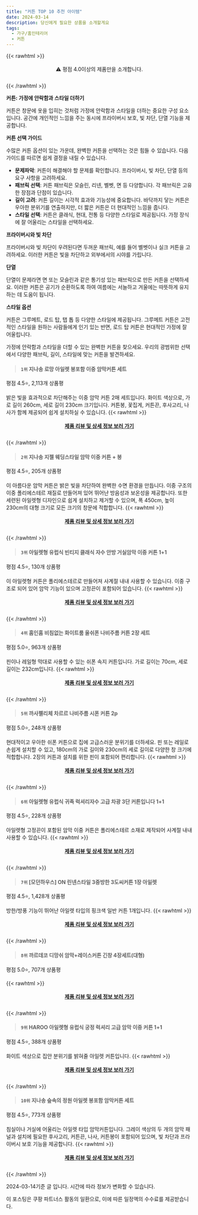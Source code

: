 ```yaml
---
title: "커튼 TOP 10 추천 아이템"
date: 2024-03-14
description: 당신에게 필요한 상품을 소개할게요
tags:
  - 가구/홈인테리어
  - 커튼
---
```

{{< rawhtml >}}<div class="toc" style="text-align: center; height: 50px; line-height: 2;">  <p>⚠️ 평점 4.0이상의 제품만을 소개합니다.<br></p></div> {{< /rawhtml >}}

**커튼: 가정에 안락함과 스타일 더하기**

커튼은 창문에 옷을 입히는 것처럼 가정에 안락함과 스타일을 더하는 중요한 구성 요소입니다. 공간에 개인적인 느낌을 주는 동시에 프라이버시 보호, 빛 차단, 단열 기능을 제공합니다.

**커튼 선택 가이드**

수많은 커튼 옵션이 있는 가운데, 완벽한 커튼을 선택하는 것은 힘들 수 있습니다. 다음 가이드를 따르면 쉽게 결정을 내릴 수 있습니다.

* **문제파악**: 커튼이 해결해야 할 문제를 확인합니다. 프라이버시, 빛 차단, 단열 등의 요구 사항을 고려하세요.
* **패브릭 선택**: 커튼 패브릭은 모슬린, 리넨, 벨벳, 면 등 다양합니다. 각 패브릭은 고유한 장점과 단점이 있습니다.
* **길이 고려**: 커튼 길이는 시각적 효과와 기능성에 중요합니다. 바닥까지 닿는 커튼은 우아한 분위기를 연출하지만, 더 짧은 커튼은 더 현대적인 느낌을 줍니다.
* **스타일 선택**: 커튼은 클래식, 현대, 전통 등 다양한 스타일로 제공됩니다. 가정 장식에 잘 어울리는 스타일을 선택하세요.

**프라이버시와 빛 차단**

프라이버시와 빛 차단이 우려된다면 두꺼운 패브릭, 예를 들어 벨벳이나 실크 커튼을 고려하세요. 이러한 커튼은 빛을 차단하고 외부에서의 시야를 가립니다.

**단열**

단열이 문제라면 면 또는 모슬린과 같은 통기성 있는 패브릭으로 만든 커튼을 선택하세요. 이러한 커튼은 공기가 순환하도록 하여 여름에는 서늘하고 겨울에는 따뜻하게 유지하는 데 도움이 됩니다.

**스타일 옵션**

커튼은 그루메트, 로드 탑, 탭 톱 등 다양한 스타일에 제공됩니다. 그루메트 커튼은 고전적인 스타일을 원하는 사람들에게 인기 있는 반면, 로드 탑 커튼은 현대적인 가정에 잘 어울립니다.

가정에 안락함과 스타일을 더할 수 있는 완벽한 커튼을 찾으세요. 우리의 광범위한 선택에서 다양한 패브릭, 길이, 스타일에 맞는 커튼을 발견하세요.


>#### `1위` 지나송 로망 아일렛 봉포함 이중 암막커튼 세트
평점 4.5⭐, 2,113개 상품평

밝은 빛을 효과적으로 차단해주는 이중 암막 커튼 2매 세트입니다. 화이트 색상으로, 가로 길이 260cm, 세로 길이 230cm 크기입니다. 커튼봉, 꽃집게, 커튼끈, 후사고리, 나사가 함께 제공되어 쉽게 설치하실 수 있습니다.
{{< rawhtml >}}<div class="toc" style="text-align: center; height: 50px; line-height: 2;"><p><b><a href="https://link.coupang.com/re/AFFSDP?lptag=AF5033054&pageKey=88519951&itemId=276984462&vendorItemId=3672328160&traceid=V0-153-6ee6ccaa34cb28d5&requestid=20240314202737882152120046&token=31850C%7CGM">제품 리뷰 및 상세 정보 보러 가기</a></b><br></p> </div>{{< /rawhtml >}}

>#### `2위` 지나송 지젤 웨딩스타일 암막 이중 커튼 + 봉
평점 4.5⭐, 205개 상품평

이 아름다운 암막 커튼은 밝은 빛을 차단하여 완벽한 수면 환경을 만듭니다. 이중 구조의 이중 폴리에스테르 재질로 만들어져 있어 뛰어난 방음성과 보온성을 제공합니다. 또한 세련된 아일렛형 디자인으로 쉽게 설치하고 제거할 수 있으며, 폭 450cm, 높이 230cm의 대형 크기로 모든 크기의 창문에 적합합니다.
{{< rawhtml >}}<div class="toc" style="text-align: center; height: 50px; line-height: 2;"><p><b><a href="https://link.coupang.com/re/AFFSDP?lptag=AF5033054&pageKey=1793074625&itemId=3050898858&vendorItemId=71038909076&traceid=V0-153-a226e5d8e1155f7a&requestid=20240314202737882152120046&token=31850C%7CGM">제품 리뷰 및 상세 정보 보러 가기</a></b><br></p> </div>{{< /rawhtml >}}

>#### `3위` 아일렛형 유럽식 빈티지 클래식 자수 안방 거실암막 이중  커튼 1+1
평점 4.5⭐, 130개 상품평

이 아일렛형 커튼은 폴리에스테르로 만들어져 사계절 내내 사용할 수 있습니다. 이중 구조로 되어 있어 암막 기능이 있으며 고정끈이 포함되어 있습니다.
{{< rawhtml >}}<div class="toc" style="text-align: center; height: 50px; line-height: 2;"><p><b><a href="https://link.coupang.com/re/AFFSDP?lptag=AF5033054&pageKey=7282383755&itemId=18595415592&vendorItemId=87610221896&traceid=V0-153-c10b98f0645b8439&requestid=20240314202737882152120046&token=31850C%7CGM">제품 리뷰 및 상세 정보 보러 가기</a></b><br></p> </div>{{< /rawhtml >}}

>#### `4위` 홈인홈 비침없는 화이트룸 울쉬폰 나비주름 커튼 2장 세트
평점 5.0⭐, 963개 상품평

핀이나 레일형 막대로 사용할 수 있는 쉬폰 속지 커튼입니다. 가로 길이는 70cm, 세로 길이는 232cm입니다.
{{< rawhtml >}}<div class="toc" style="text-align: center; height: 50px; line-height: 2;"><p><b><a href="https://link.coupang.com/re/AFFSDP?lptag=AF5033054&pageKey=320558795&itemId=1025811524&vendorItemId=5469155318&traceid=V0-153-9742e2d5111326a8&requestid=20240314202737882152120046&token=31850C%7CGM">제품 리뷰 및 상세 정보 보러 가기</a></b><br></p> </div>{{< /rawhtml >}}

>#### `5위` 까사펠리체 차르르 나비주름 시폰 커튼 2p
평점 5.0⭐, 248개 상품평

현대적이고 우아한 쉬폰 커튼으로 집에 고급스러운 분위기를 더하세요. 핀 또는 레일로 손쉽게 설치할 수 있고, 180cm의 가로 길이와 230cm의 세로 길이로 다양한 창 크기에 적합합니다. 2장의 커튼과 설치를 위한 핀이 포함되어 편리합니다.
{{< rawhtml >}}<div class="toc" style="text-align: center; height: 50px; line-height: 2;"><p><b><a href="https://link.coupang.com/re/AFFSDP?lptag=AF5033054&pageKey=6835177940&itemId=16237351965&vendorItemId=83983704334&traceid=V0-153-8cb77895b2067cd4&requestid=20240314202737882152120046&token=31850C%7CGM">제품 리뷰 및 상세 정보 보러 가기</a></b><br></p> </div>{{< /rawhtml >}}

>#### `6위` 아일렛형 유럽식 귀족 럭셔리자수 고급 차광 3단 커튼입니다 1+1
평점 4.5⭐, 228개 상품평

아일렛형 고정끈이 포함된 암막 이중 커튼은 폴리에스테르 소재로 제작되어 사계절 내내 사용할 수 있습니다.
{{< rawhtml >}}<div class="toc" style="text-align: center; height: 50px; line-height: 2;"><p><b><a href="https://link.coupang.com/re/AFFSDP?lptag=AF5033054&pageKey=7679599870&itemId=20508556055&vendorItemId=87610206609&traceid=V0-153-c7c8106f85fcae2b&requestid=20240314202737882152120046&token=31850C%7CGM">제품 리뷰 및 상세 정보 보러 가기</a></b><br></p> </div>{{< /rawhtml >}}

>#### `7위` [모던하우스] ON 린넨스타일 3중방한 3도씨커튼 1장 아일렛
평점 4.5⭐, 1,428개 상품평

방한/방풍 기능이 뛰어난 아일렛 타입의 핑크색 일반 커튼 1개입니다.
{{< rawhtml >}}<div class="toc" style="text-align: center; height: 50px; line-height: 2;"><p><b><a href="https://link.coupang.com/re/AFFSDP?lptag=AF5033054&pageKey=6801913483&itemId=16058944241&vendorItemId=83273937286&traceid=V0-153-3946c4a5abba578f&requestid=20240314202737882152120046&token=31850C%7CGM">제품 리뷰 및 상세 정보 보러 가기</a></b><br></p> </div>{{< /rawhtml >}}

>#### `8위` 까르데코 디망쉬 암막+레이스커튼 긴창 4장세트(대형)
평점 5.0⭐, 707개 상품평


{{< rawhtml >}}<div class="toc" style="text-align: center; height: 50px; line-height: 2;"><p><b><a href="https://link.coupang.com/re/AFFSDP?lptag=AF5033054&pageKey=7172181477&itemId=18112342952&vendorItemId=70033956457&traceid=V0-153-f89cb42e96ffe978&requestid=20240314202737882152120046&token=31850C%7CGM">제품 리뷰 및 상세 정보 보러 가기</a></b><br></p> </div>{{< /rawhtml >}}

>#### `9위` HAROO 아일렛형 유럽식 궁정 럭셔리 고급 암막 이중 커튼 1+1
평점 4.5⭐, 388개 상품평

화이트 색상으로 집안 분위기를 밝혀줄 아일렛 커튼입니다.
{{< rawhtml >}}<div class="toc" style="text-align: center; height: 50px; line-height: 2;"><p><b><a href="https://link.coupang.com/re/AFFSDP?lptag=AF5033054&pageKey=7334938196&itemId=18839388798&vendorItemId=85969129235&traceid=V0-153-b51699d3357c6da4&requestid=20240314202737882152120046&token=31850C%7CGM">제품 리뷰 및 상세 정보 보러 가기</a></b><br></p> </div>{{< /rawhtml >}}

>#### `10위` 지나송 숲속의 정원 아일렛 봉포함 암막커튼 세트
평점 4.5⭐, 773개 상품평

침실이나 거실에 어울리는 아일렛 타입 암막커튼입니다. 그레이 색상의 두 개의 암막 패널과 설치에 필요한 후사고리, 커튼끈, 나사, 커튼봉이 포함되어 있으며, 빛 차단과 프라이버시 보호 기능을 제공합니다.
{{< rawhtml >}}<div class="toc" style="text-align: center; height: 50px; line-height: 2;"><p><b><a href="https://link.coupang.com/re/AFFSDP?lptag=AF5033054&pageKey=88519985&itemId=276984553&vendorItemId=3672328395&traceid=V0-153-30b49965819c34d0&requestid=20240314202737882152120046&token=31850C%7CGM">제품 리뷰 및 상세 정보 보러 가기</a></b><br></p> </div>{{< /rawhtml >}}


2024-03-14기준 글 입니다.
시간에 따라 정보가 변화할 수 있습니다.

이 포스팅은 쿠팡 파트너스 활동의 일환으로, 이에 따른 일정액의 수수료를 제공받습니다.